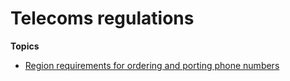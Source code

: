 # Telecoms regulations<a name="telecoms-regulations"></a>

**Topics**
+ [Region requirements for ordering and porting phone numbers](phone-number-requirements.md)